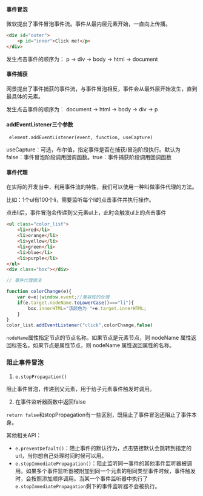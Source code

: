 #### 事件冒泡

微软提出了事件冒泡事件流。事件从最内层元素开始，一直向上传播。

~~~html
<div id="outer">
    <p id="inner">Click me!</p>
</div>
~~~

发生点击事件的顺序为：
p -> div -> body -> html -> document

#### 事件捕获

网景提出了事件捕获的事件流，与事件冒泡相反，事件会从最外层开始发生，直到最具体的元素。

发生点击事件的顺序为：
document -> html -> body -> div -> p

#### addEventListener三个参数

` element.addEventListener(event, function, useCapture)`

useCapture：可选，布尔值，指定事件是否在捕获/冒泡阶段执行。默认为false：事件冒泡阶段调用回调函数。true：事件捕获阶段调用回调函数

#### 事件代理

在实际的开发当中，利用事件流的特性，我们可以使用一种叫做事件代理的方法。

比如：1个ul有100个li，需要监听每个li的点击事件并执行操作。

点击li后，事件冒泡会传递到父元素ul上，此时会触发ul上的点击事件

~~~html
<ul class="color_list">        
    <li>red</li>        
    <li>orange</li>        
    <li>yellow</li>        
    <li>green</li>        
    <li>blue</li>        
    <li>purple</li>    
</ul>
<div class="box"></div>
~~~

~~~js
// 事件代理做法

function colorChange(e){                
    var e=e||window.event;//兼容性的处理         
    if(e.target.nodeName.toLowerCase()==="li"){                    
        box.innerHTML="该颜色为 "+e.target.innerHTML;                
    }                            
}            
color_list.addEventListener("click",colorChange,false)
~~~

`nodeName`属性指定节点的节点名称。如果节点是元素节点，则 nodeName 属性返回标签名。如果节点是属性节点，则 nodeName 属性返回属性的名称。
### 阻止事件冒泡

1. `e.stopPropagation()`

  阻止事件冒泡，传递到父元素，用于给子元素事件触发时调用。

2. 在事件监听器函数中返回false
   
  `return false`和stopPropagation有一些区别，既阻止了事件冒泡还阻止了事件本身。


其他相关API：
+ `e.preventDefault()`：阻止事件的默认行为，点击链接默认会跳转到指定的url，当你想自己处理时间时候可以用。
+ `e.stopImmediatePropagation()`：阻止监听同一事件的其他事件监听器被调用。如果多个事件监听器被附加到同一个元素的相同类型事件时候，事件触发时，会按照添加顺序调用。当某一个事件监听器中执行了`e.stopImmediatePropagation`剩下的事件监听器不会被执行。
